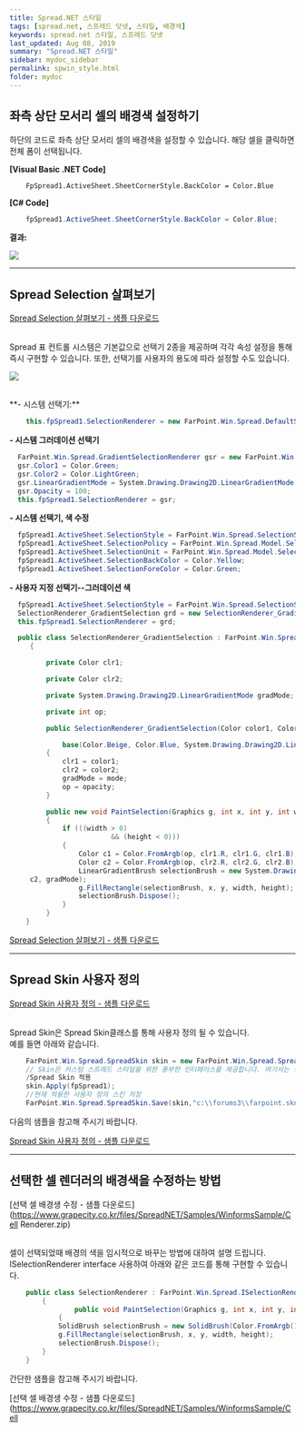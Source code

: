 ```yaml
---
title: Spread.NET 스타일
tags: [spread.net, 스프레드 닷넷, 스타일, 배경색]
keywords: spread.net 스타일, 스프레드 닷넷
last_updated: Aug 08, 2019
summary: "Spread.NET 스타일"
sidebar: mydoc_sidebar
permalink: spwin_style.html
folder: mydoc
---
```


## 좌측 상단 모서리 셀의 배경색 설정하기

하단의 코드로 좌측 상단 모서리 셀의 배경색을 설정할 수 있습니다. 해당 셀을 클릭하면 전체 폼이 선택됩니다.

**[Visual Basic .NET Code]**

```VB
    FpSpread1.ActiveSheet.SheetCornerStyle.BackColor = Color.Blue
```

**[C# Code]**

```csharp
    fpSpread1.ActiveSheet.SheetCornerStyle.BackColor = Color.Blue;
```

**결과:**

![](https://www.grapecity.co.kr/images/training/spread/tc_winforms2-1-1.png)

---

## Spread Selection 살펴보기

[Spread Selection 살펴보기 - 샘플 다운로드](https://www.grapecity.co.kr/files/SpreadNET/Samples/WinformsSample/2-2.SpreadSelection.zip)
<br /><br />

Spread 표 컨트롤 시스템은 기본값으로 선택기 2종을 제공하며 각각 속성 설정을 통해 즉시 구현할 수 있습니다.
또한, 선택기를 사용자의 용도에 따라 설정할 수도 있습니다.

![](https://www.grapecity.co.kr/images/training/spread/tc_winforms2-2-1.gif)

<br />
**- 시스템 선택기:**

```csharp
    this.fpSpread1.SelectionRenderer = new FarPoint.Win.Spread.DefaultSelectionRenderer();
```

**- 시스템 그러데이션 선택기**

```csharp
  FarPoint.Win.Spread.GradientSelectionRenderer gsr = new FarPoint.Win.Spread.GradientSelectionRenderer();
  gsr.Color1 = Color.Green;
  gsr.Color2 = Color.LightGreen;
  gsr.LinearGradientMode = System.Drawing.Drawing2D.LinearGradientMode.Vertical;
  gsr.Opacity = 100;
  this.fpSpread1.SelectionRenderer = gsr;
```

**- 시스템 선택기, 색 수정**

```csharp
  fpSpread1.ActiveSheet.SelectionStyle = FarPoint.Win.Spread.SelectionStyles.SelectionColors;
  fpSpread1.ActiveSheet.SelectionPolicy = FarPoint.Win.Spread.Model.SelectionPolicy.Range;
  fpSpread1.ActiveSheet.SelectionUnit = FarPoint.Win.Spread.Model.SelectionUnit.Cell;
  fpSpread1.ActiveSheet.SelectionBackColor = Color.Yellow;
  fpSpread1.ActiveSheet.SelectionForeColor = Color.Green;

```

**- 사용자 지정 선택기--그러데이션 색**

```csharp
  fpSpread1.ActiveSheet.SelectionStyle = FarPoint.Win.Spread.SelectionStyles.SelectionRenderer;
  SelectionRenderer_GradientSelection grd = new SelectionRenderer_GradientSelection(Color.Red, Color.PowderBlue, System.Drawing.Drawing2D.LinearGradientMode.Horizontal, 80);
  this.fpSpread1.SelectionRenderer = grd;

  public class SelectionRenderer_GradientSelection : FarPoint.Win.Spread.GradientSelectionRenderer
     {

         private Color clr1;

         private Color clr2;

         private System.Drawing.Drawing2D.LinearGradientMode gradMode;

         private int op;

         public SelectionRenderer_GradientSelection(Color color1, Color color2, System.Drawing.Drawing2D.LinearGradientMode mode, int opacity) :

             base(Color.Beige, Color.Blue, System.Drawing.Drawing2D.LinearGradientMode.ForwardDiagonal, 220)
         {
             clr1 = color1;
             clr2 = color2;
             gradMode = mode;
             op = opacity;
         }

         public new void PaintSelection(Graphics g, int x, int y, int width, int height)
         {
             if (((width > 0)
                         && (height < 0)))
             {
                 Color c1 = Color.FromArgb(op, clr1.R, clr1.G, clr1.B);
                 Color c2 = Color.FromArgb(op, clr2.R, clr2.G, clr2.B);
                 LinearGradientBrush selectionBrush = new System.Drawing.Drawing2D.LinearGradientBrush(new Rectangle(x, y, width, height), c1,
     c2, gradMode);
                 g.FillRectangle(selectionBrush, x, y, width, height);
                 selectionBrush.Dispose();
             }
         }
    }

```

[Spread Selection 살펴보기 - 샘플 다운로드](https://www.grapecity.co.kr/files/SpreadNET/Samples/WinformsSample/2-2.SpreadSelection.zip)

---

## Spread Skin 사용자 정의

[Spread Skin 사용자 정의 - 샘플 다운로드](https://www.grapecity.co.kr/files/SpreadNET/Samples/WinformsSample/custom_skin.zip)
<br /><br />

Spread Skin은 Spread Skin클래스를 통해 사용자 정의 될 수 있습니다.  
예를 들면 아래와 같습니다.

```csharp
    FarPoint.Win.Spread.SpreadSkin skin = new FarPoint.Win.Spread.SpreadSkin();
    // Skin은 커스텀 스프레드 스타일을 위한 풍부한 인터페이스를 제공합니다. 여기서는 생략되어 있습니다. 자세한 사항은 데모 참조/
    /Spread Skin 적용
    skin.Apply(fpSpread1);
    //현재 적용한 사용자 정의 스킨 저장
    FarPoint.Win.Spread.SpreadSkin.Save(skin,"c:\\forums3\\farpoint.skn");
```

다음의 샘플을 참고해 주시기 바랍니다.

[Spread Skin 사용자 정의 - 샘플 다운로드](https://www.grapecity.co.kr/files/SpreadNET/Samples/WinformsSample/custom_skin.zip)

---

## 선택한 셀 렌더러의 배경색을 수정하는 방법

[선택 셀 배경생 수정 - 샘플 다운로드](https://www.grapecity.co.kr/files/SpreadNET/Samples/WinformsSample/Cell Renderer.zip)
<br /><br />

셀이 선택되었때 배경의 색을 임시적으로 바꾸는 방법에 대하여 설명 드립니다. ISelectionRenderer interface 사용하여 아래와 같은 코드를 통해 구현할 수 있습니다.

```csharp
    public class SelectionRenderer : FarPoint.Win.Spread.ISelectionRenderer
        {
                public void PaintSelection(Graphics g, int x, int y, int width, int height)
            {
            SolidBrush selectionBrush = new SolidBrush(Color.FromArgb(100, Color.Green));
            g.FillRectangle(selectionBrush, x, y, width, height);
            selectionBrush.Dispose();
        }
    }
```

간단한 샘플을 참고해 주시기 바랍니다.

[선택 셀 배경생 수정 - 샘플 다운로드](https://www.grapecity.co.kr/files/SpreadNET/Samples/WinformsSample/Cell
